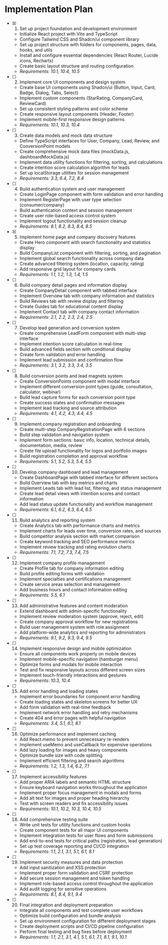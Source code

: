 # Implementation Plan

- [x] 1. Set up project foundation and development environment
  - Initialize React project with Vite and TypeScript
  - Configure Tailwind CSS and Shadcn/ui component library
  - Set up project structure with folders for components, pages, data, hooks, and utils
  - Install and configure essential dependencies (React Router, Lucide icons, Recharts)
  - Create basic layout structure and routing configuration
  - _Requirements: 10.1, 10.4, 10.5_

- [ ] 2. Implement core UI components and design system
  - Create base UI components using Shadcn/ui (Button, Input, Card, Badge, Dialog, Tabs, Select)
  - Implement custom components (StarRating, CompanyCard, ReviewCard)
  - Set up consistent styling patterns and color scheme
  - Create responsive layout components (Header, Footer)
  - Implement mobile-first responsive design patterns
  - _Requirements: 10.1, 10.3, 10.4_

- [ ] 3. Create data models and mock data structure
  - Define TypeScript interfaces for User, Company,
   Lead, Review, and ConversionPoint models
  - Create comprehensive mock data files (mockData.js, dashboardMockData.js)
  - Implement data utility functions for filtering, sorting, and calculations
  - Create intention score calculation algorithm for leads
  - Set up localStorage utilities for session management
  - _Requirements: 3.3, 6.4, 7.2, 8.4_

- [ ] 4. Build authentication system and user management
  - Create LoginPage component with form validation and error handling
  - Implement RegisterPage with user type selection (consumer/company)
  - Build authentication context and session management
  - Create user role-based access control system
  - Implement logout functionality and session cleanup
  - _Requirements: 8.1, 8.2, 8.3, 8.4, 8.5_

- [x] 5. Implement home page and company discovery features
  - Create Hero component with search functionality and statistics display
  - Build CompanyList component with filtering, sorting, and pagination
  - Implement global search functionality across company data
  - Create advanced filtering system (location, capacity, rating)
  - Add responsive grid layout for company cards
  - _Requirements: 1.1, 1.2, 1.3, 1.4, 1.5_

- [ ] 6. Build company detail pages and information display
  - Create CompanyDetail component with tabbed interface
  - Implement Overview tab with company information and statistics
  - Build Reviews tab with review display and filtering
  - Create Guides tab for educational content display
  - Implement Contact tab with company contact information
  - _Requirements: 2.1, 2.2, 2.3, 2.4, 2.5_

- [ ] 7. Develop lead generation and conversion system
  - Create comprehensive LeadForm component with multi-step interface
  - Implement intention score calculation in real-time
  - Build advanced fields section with conditional display
  - Create form validation and error handling
  - Implement lead submission and confirmation flow
  - _Requirements: 3.1, 3.2, 3.3, 3.4, 3.5_

- [ ] 8. Build conversion points and lead magnets system
  - Create ConversionPoints component with modal interface
  - Implement different conversion point types (guide, consultation, calculator, webinar)
  - Build lead capture forms for each conversion point type
  - Create success states and confirmation messages
  - Implement lead tracking and source attribution
  - _Requirements: 4.1, 4.2, 4.3, 4.4, 4.5_

- [ ] 9. Implement company registration and onboarding
  - Create multi-step CompanyRegistrationPage with 6 sections
  - Build step validation and navigation system
  - Implement form sections: basic info, location, technical details, documentation, media, review
  - Create file upload functionality for logos and portfolio images
  - Build registration completion and approval workflow
  - _Requirements: 5.1, 5.2, 5.3, 5.4, 5.5_

- [ ] 10. Develop company dashboard and lead management
  - Create DashboardPage with tabbed interface for different sections
  - Build Overview tab with key metrics and charts
  - Implement Leads tab with lead list, filtering, and status management
  - Create lead detail views with intention scores and contact information
  - Add lead status update functionality and workflow management
  - _Requirements: 6.1, 6.2, 6.3, 6.4, 6.5_

- [ ] 11. Build analytics and reporting system
  - Create Analytics tab with performance charts and metrics
  - Implement charts for leads over time, conversion rates, and sources
  - Build competitor analysis section with market comparison
  - Create keyword tracking and SEO performance metrics
  - Implement review tracking and rating evolution charts
  - _Requirements: 7.1, 7.2, 7.3, 7.4, 7.5_

- [ ] 12. Implement company profile management
  - Create Profile tab for company information editing
  - Build profile editing forms with validation
  - Implement specialties and certifications management
  - Create service areas selection and management
  - Add business hours and contact information editing
  - _Requirements: 5.5, 6.1_

- [ ] 13. Add administrative features and content moderation
  - Extend dashboard with admin-specific functionality
  - Implement review moderation system (approve, reject, edit)
  - Create company approval workflow for new registrations
  - Build user management system with role assignment
  - Add platform-wide analytics and reporting for administrators
  - _Requirements: 9.1, 9.2, 9.3, 9.4, 9.5_

- [ ] 14. Implement responsive design and mobile optimization
  - Ensure all components work properly on mobile devices
  - Implement mobile-specific navigation (hamburger menu)
  - Optimize forms and modals for mobile interaction
  - Test and fix responsive layouts across different screen sizes
  - Implement touch-friendly interactions and gestures
  - _Requirements: 10.3, 10.4_

- [ ] 15. Add error handling and loading states
  - Implement error boundaries for component error handling
  - Create loading states and skeleton screens for better UX
  - Add form validation with real-time feedback
  - Implement network error handling and retry mechanisms
  - Create 404 and error pages with helpful navigation
  - _Requirements: 3.4, 5.1, 6.1, 8.1_

- [ ] 16. Optimize performance and implement caching
  - Add React.memo to prevent unnecessary re-renders
  - Implement useMemo and useCallback for expensive operations
  - Add lazy loading for images and heavy components
  - Optimize bundle size with code splitting
  - Implement efficient filtering and search algorithms
  - _Requirements: 1.2, 1.3, 1.4, 6.2, 7.1_

- [ ] 17. Implement accessibility features
  - Add proper ARIA labels and semantic HTML structure
  - Ensure keyboard navigation works throughout the application
  - Implement proper focus management in modals and forms
  - Add alt text for images and proper heading hierarchy
  - Test with screen readers and fix accessibility issues
  - _Requirements: 10.1, 10.2, 10.3, 10.4, 10.5_

- [ ] 18. Add comprehensive testing suite
  - Write unit tests for utility functions and custom hooks
  - Create component tests for all major UI components
  - Implement integration tests for user flows and form submissions
  - Add end-to-end tests for critical paths (registration, lead generation)
  - Set up test coverage reporting and CI/CD integration
  - _Requirements: 1.1, 2.1, 3.1, 5.1, 6.1, 8.1_

- [ ] 19. Implement security measures and data protection
  - Add input sanitization and XSS protection
  - Implement proper form validation and CSRF protection
  - Add secure session management and token handling
  - Implement role-based access control throughout the application
  - Add audit logging for sensitive operations
  - _Requirements: 8.1, 8.4, 9.1, 9.4_

- [ ] 20. Final integration and deployment preparation
  - Integrate all components and test complete user workflows
  - Optimize build configuration and bundle analysis
  - Set up environment configuration for different deployment stages
  - Create deployment scripts and CI/CD pipeline configuration
  - Perform final testing and bug fixes before deployment
  - _Requirements: 1.1, 2.1, 3.1, 4.1, 5.1, 6.1, 7.1, 8.1, 9.1, 10.1_